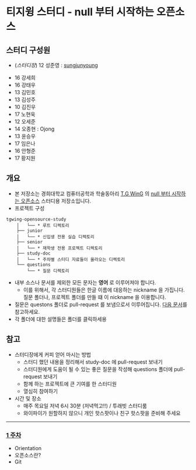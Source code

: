 # 티지윙 스터디 - null 부터 시작하는 오픈소스

## 스터디 구성원
* (*스터디장*) 12 성준영 : [sungjunyoung](https://github.com/sungjunyoung)
- 16 강세희
- 16 강태우
- 13 김민호
- 13 김성주
- 10 김진우
- 17 노현욱
- 12 오세준
- 14 오종현 : Ojong
- 13 윤승우
- 17 임은나
- 16 안형준
- 17 황지원

## 개요

- 본 저장소는 경희대학교 컴퓨터공학과 학술동아리 [T.G WinG](https://tgwing.kr/) 의 [null 부터 시작하는 오픈소스](https://tgwing.kr/plan_2017_1/3386) 스터디용 저장소입니다.
- 프로젝트 구성
```
tgwing-opensource-study
    │   └── * 루트 디렉토리
    ├── junior
    │   └── * 신입생 전용 실습 디렉토리
    ├── senior
    │   └── * 재학생 전용 프로젝트 디렉토리
    ├── study-doc
    │   └── * 주차별 스터디 자료들이 올라오는 디렉토리
    └── questions
        └── * 질문 디렉토리
```
- 내부 소스나 문서를 제외한 모든 문자는 **영어** 로 이루어져야 합니다.
    - 이를 위해서, 각 스터디원들은 한글 이름에 대응하는 nickname 을 가집니다. 질문 폴더나, 프로젝트 폴더를 만들 떄 이 nickname 을 이용합니다.
- 질문은 questons 폴더로 pull-request 를 보냄으로서 이루어집니다. [다음 문서](https://github.com/sungjunyoung/tgwing-opensource-study/tree/master/questions)를 참고하세요.
- 각 폴더에 대한 설명들은 폴더를 클릭하세용

## 참고

- 스터디장에게 커피 얻어 마시는 방법
    - 스터디 했던 내용을 정리해서 study-doc 에 pull-request 보내기
    - 스터디원에게 도움이 될 수 있는 좋은 질문을 작성해 questions 폴더에 pull-request 보내기
    - 함께 하는 프로젝트에 큰 기여를 한 스터디원
    - 열심히 참여하기
- 시간 및 장소
    - 매주 목요일 저녁 6시 30분 (저녁먹고!!) / 투래빗 스터디룸
    - 와이파이가 원할하지 않으니 개인 핫스팟이나 친구 핫스팟을 준비해 주세요

---
### [1 주차](https://github.com/sungjunyoung/tgwing-opensource-study/tree/master/study-doc/week-1)
- Orientation
- 오픈소스란?
- Git
